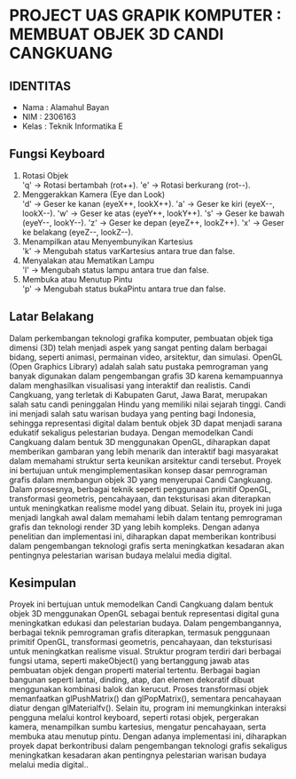 <h1> PROJECT UAS GRAPIK KOMPUTER : MEMBUAT OBJEK 3D CANDI CANGKUANG</h1>
<h2> IDENTITAS </h2>
<ul>
  <li>Nama : Alamahul Bayan </li>
  <li>NIM : 2306163 </li>
  <li>Kelas : Teknik Informatika E </li>
</ul>

<h2> Fungsi Keyboard </h2>
<ol>
  <li>Rotasi Objek</li>
    'q' → Rotasi bertambah (rot++).
    'e' → Rotasi berkurang (rot--).
  <li>Menggerakkan Kamera (Eye dan Look)</li>
    'd' → Geser ke kanan (eyeX++, lookX++).
    'a' → Geser ke kiri (eyeX--, lookX--).
    'w' → Geser ke atas (eyeY++, lookY++).
    's' → Geser ke bawah (eyeY--, lookY--).
    'z' → Geser ke depan (eyeZ++, lookZ++).
    'x' → Geser ke belakang (eyeZ--, lookZ--).
  <li>Menampilkan atau Menyembunyikan Kartesius</li>
      'k' → Mengubah status varKartesius antara true dan false.
  <li>Menyalakan atau Mematikan Lampu</li>
      'l' → Mengubah status lampu antara true dan false.
  <li>Membuka atau Menutup Pintu</li>
      'p' → Mengubah status bukaPintu antara true dan false.
</ol>

<h2>Latar Belakang</h2>
<p>
  Dalam perkembangan teknologi grafika komputer, pembuatan objek tiga dimensi (3D) telah menjadi aspek yang sangat penting dalam berbagai bidang, seperti animasi, permainan video, arsitektur, dan simulasi. OpenGL (Open Graphics Library) adalah salah satu pustaka pemrograman yang banyak digunakan dalam pengembangan grafis 3D karena kemampuannya dalam menghasilkan visualisasi yang interaktif dan realistis.
  Candi Cangkuang, yang terletak di Kabupaten Garut, Jawa Barat, merupakan salah satu candi peninggalan Hindu yang memiliki nilai sejarah tinggi. Candi ini menjadi salah satu warisan budaya yang penting bagi Indonesia, sehingga representasi digital dalam bentuk objek 3D dapat menjadi sarana edukatif sekaligus pelestarian budaya. Dengan memodelkan Candi Cangkuang dalam bentuk 3D menggunakan OpenGL, diharapkan dapat memberikan gambaran yang lebih menarik dan interaktif bagi masyarakat dalam memahami struktur serta keunikan arsitektur candi tersebut.
  Proyek ini bertujuan untuk mengimplementasikan konsep dasar pemrograman grafis dalam membangun objek 3D yang menyerupai Candi Cangkuang. Dalam prosesnya, berbagai teknik seperti penggunaan primitif OpenGL, transformasi geometris, pencahayaan, dan teksturisasi akan diterapkan untuk meningkatkan realisme model yang dibuat. Selain itu, proyek ini juga menjadi langkah awal dalam memahami lebih dalam tentang pemrograman grafis dan teknologi render 3D yang lebih kompleks.
  Dengan adanya penelitian dan implementasi ini, diharapkan dapat memberikan kontribusi dalam pengembangan teknologi grafis serta meningkatkan kesadaran akan pentingnya pelestarian warisan budaya melalui media digital. 
</p>


<h2>Kesimpulan</h2>
<p>
  Proyek ini bertujuan untuk memodelkan Candi Cangkuang dalam bentuk objek 3D menggunakan OpenGL sebagai bentuk representasi digital guna meningkatkan edukasi dan pelestarian budaya. Dalam pengembangannya, berbagai teknik pemrograman grafis diterapkan, termasuk penggunaan primitif OpenGL, transformasi geometris, pencahayaan, dan teksturisasi untuk meningkatkan realisme visual.
Struktur program terdiri dari berbagai fungsi utama, seperti makeObject() yang bertanggung jawab atas pembuatan objek dengan properti material tertentu. Berbagai bagian bangunan seperti lantai, dinding, atap, dan elemen dekoratif dibuat menggunakan kombinasi balok dan kerucut. Proses transformasi objek memanfaatkan glPushMatrix() dan glPopMatrix(), sementara pencahayaan diatur dengan glMaterialfv().
Selain itu, program ini memungkinkan interaksi pengguna melalui kontrol keyboard, seperti rotasi objek, pergerakan kamera, menampilkan sumbu kartesius, mengatur pencahayaan, serta membuka atau menutup pintu. Dengan adanya implementasi ini, diharapkan proyek dapat berkontribusi dalam pengembangan teknologi grafis sekaligus meningkatkan kesadaran akan pentingnya pelestarian warisan budaya melalui media digital..
</p>
